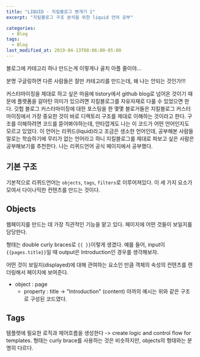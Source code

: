 ```yaml
---
title: "LIQUID - 지킬블로그 뽀개기 1"
excerpt: "지킬블로그 구조 분석을 위한 liquid 언어 공부"

categories:
  - Blog
tags:
  - Blog
last_modified_at: 2019-04-13T08:06:00-05:00
---
```

블로그에 카테고리 하나 만드는게 이렇게나 골치 아플 줄이야... 

분명 구글링하면 다른 사람들은 잘만 카테고리를 만드는데, 왜 나는 안되는 것인가!!!

커스터마이징을 제대로 하고 싶은 마음에 tistory에서 github blog로 넘어온 것이기 때문에 플랫폼을 갈아탄 의미가 있으려면 지킬블로그를 자유자재로 다룰 수 있었으면 한다.
깃헙 블로그 커스터마이징에 대한 포스팅을 한 몇몇 블로거들은 지킬블로그 커스터마이징에서 가장 중요한 것이 바로 디렉토리 구조를 제대로 이해하는 것이라고 한다.
구조를 이해하려면 코드를 뜯어봐야하는데, 안타깝게도 나는 이 코드가 어떤 언어인지도 모르고 있었다. 이 언어는 리퀴드(liquid)라고 조금은 생소한 언어인데, 
공부해본 사람들 말로는 학습하기에 무리가 없는 언어라고 하니 지킬블로그를 제대로 파보고 싶은 사람은 공부해보기를 추천한다. 나는 리퀴드언어 공식 페이지에서 공부했다.

## 기본 구조
기본적으로 리퀴드언어는 `objects`, `tags`, `filters`로 이루어져있다. 이 세 가지 요소가 모여서 다이나믹한 컨텐츠를 만드는 것이다.

## Objects 
웹페이지를 만드는 데 가장 직관적인 기능을 맡고 있다. 페이지에 어떤 것들이 보일지를 담당한다.

형태는 double curly braces로 `{{ }}`이렇게 생겼다.
예를 들어, input이 `{{pages.title}}`일 때 output은 Introduction인 경우를 생각해보자. 

어떤 것이 보일지(displayed)에 대해 관여하는 요소인 만큼 객체의 속성의 컨텐츠를 렌더링해서 페이지에 보여준다.
- object : page
  - property : title -> "Introduction" (content)
아까의 예시는 위와 같은 구조로 구성된 코드였다. 

## Tags
템플렛에 필요한 로직과 제어흐름을 생성한다 -> create logic and control flow for templates.
형태는 curly brace를 사용하는 것은 비슷하지만, objects의 형태와는 분명히 다르다. 
